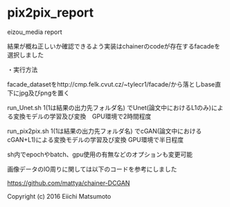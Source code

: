 # pix2pix_report
eizou_media report

結果が概ね正しいか確認できるよう実装はchainerのcodeが存在するfacadeを選択しました

・実行方法

facade_datasetをhttp://cmp.felk.cvut.cz/~tylecr1/facade/から落としbase直下にjpg及びpngを置く

run_Unet.sh $1 ($1は結果の出力先フォルダ名) でUnet(論文中におけるL1のみ)による変換モデルの学習及び変換　GPU環境で2時間程度

run_pix2pix.sh $1 ($1は結果の出力先フォルダ名) でcGAN(論文中におけるcGAN+L1)による変換モデルの学習及び変換 GPU環境で半日程度

sh内でepochやbatch、gpu使用の有無などのオプションも変更可能


画像データのIO周りに関しては以下のコードを参考にしました

https://github.com/mattya/chainer-DCGAN

Copyright (c) 2016 Eiichi Matsumoto

